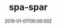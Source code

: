 ---
title: "spa-spar"  # Add a page title.
summary: "spa-spar"  # Add a page description.
date: "2019-01-01T00:00:00Z"  # Add today's date.
type: "widget_page"  # Page type is a Widget Page
---